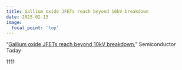 ```yaml
---
title: Gallium oxide JFETs reach beyond 10kV breakdown
date: 2025-02-13
image:
  focal_point: 'top'
---
```


“[Gallium oxide JFETs reach beyond 10kV breakdown](https://semiconductor-today.com/news_items/2025/feb/virginia-130225.shtml),” Semiconductor Today

<!--more-->

1111
